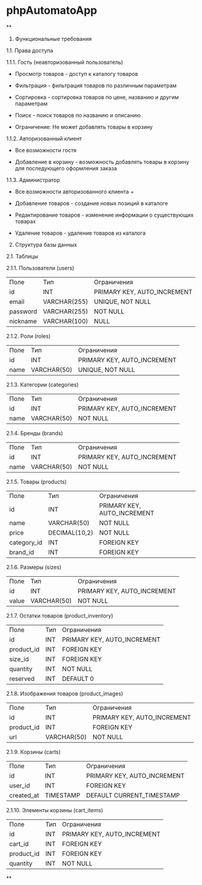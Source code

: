 # phpAutomatoApp

**

1. Функциональные требования

  

1.1. Права доступа

1.1.1. Гость (неавторизованный пользователь)

- Просмотр товаров - доступ к каталогу товаров
    
- Фильтрация - фильтрация товаров по различным параметрам
    
- Сортировка - сортировка товаров по цене, названию и другим параметрам
    
- Поиск - поиск товаров по названию и описанию
    
- Ограничение: Не может добавлять товары в корзину
    

  

1.1.2. Авторизованный клиент

- Все возможности гостя
    
- Добавление в корзину - возможность добавлять товары в корзину для последующего оформления заказа
    

  

1.1.3. Администратор

- Все возможности авторизованного клиента +
    
- Добавление товаров - создание новых позиций в каталоге
    
- Редактирование товаров - изменение информации о существующих товарах
    
- Удаление товаров - удаление товаров из каталога
    

  
  

2. Структура базы данных

  

2.1. Таблицы

2.1.1. Пользователи (users)

|   |   |   |
|---|---|---|
|Поле|Тип|Ограничения|
|id|INT|PRIMARY KEY, AUTO_INCREMENT|
|email|VARCHAR(255)|UNIQUE, NOT NULL|
|password|VARCHAR(255)|NOT NULL|
|nickname|VARCHAR(100)|NULL|

  

2.1.2. Роли (roles)

|   |   |   |
|---|---|---|
|Поле|Тип|Ограничения|
|id|INT|PRIMARY KEY, AUTO_INCREMENT|
|name|VARCHAR(50)|UNIQUE, NOT NULL|

  

2.1.3. Категории (categories)

|   |   |   |
|---|---|---|
|Поле|Тип|Ограничения|
|id|INT|PRIMARY KEY, AUTO_INCREMENT|
|name|VARCHAR(50)|NOT NULL|

  

2.1.4. Бренды (brands)

|   |   |   |
|---|---|---|
|Поле|Тип|Ограничения|
|id|INT|PRIMARY KEY, AUTO_INCREMENT|
|name|VARCHAR(50)|NOT NULL|

  

2.1.5. Товары (products)

|   |   |   |
|---|---|---|
|Поле|Тип|Ограничения|
|id|INT|PRIMARY KEY, AUTO_INCREMENT|
|name|VARCHAR(50)|NOT NULL|
|price|DECIMAL(10,2)|NOT NULL|
|category_id|INT|FOREIGN KEY|
|brand_id|INT|FOREIGN KEY|

  

2.1.6. Размеры (sizes)

|       |             |                             |
| ----- | ----------- | --------------------------- |
| Поле  | Тип         | Ограничения                 |
| id    | INT         | PRIMARY KEY, AUTO_INCREMENT |
| value | VARCHAR(50) | NOT NULL                    |

  

2.1.7. Остатки товаров (product_inventory)

|            |     |                             |
| ---------- | --- | --------------------------- |
| Поле       | Тип | Ограничения                 |
| id         | INT | PRIMARY KEY, AUTO_INCREMENT |
| product_id | INT | FOREIGN KEY                 |
| size_id    | INT | FOREIGN KEY                 |
| quantity   | INT | NOT NULL                    |
| reserved   | INT | DEFAULT 0                   |

  

2.1.8. Изображения товаров (product_images)

|   |   |   |
|---|---|---|
|Поле|Тип|Ограничения|
|id|INT|PRIMARY KEY, AUTO_INCREMENT|
|product_id|INT|FOREIGN KEY|
|url|VARCHAR(50)|NOT NULL|

  

2.1.9. Корзины (carts)

|   |   |   |
|---|---|---|
|Поле|Тип|Ограничения|
|id|INT|PRIMARY KEY, AUTO_INCREMENT|
|user_id|INT|FOREIGN KEY|
|created_at|TIMESTAMP|DEFAULT CURRENT_TIMESTAMP|

  

2.1.10. Элементы корзины (cart_items)

|   |   |   |
|---|---|---|
|Поле|Тип|Ограничения|
|id|INT|PRIMARY KEY, AUTO_INCREMENT|
|cart_id|INT|FOREIGN KEY|
|product_id|INT|FOREIGN KEY|
|quantity|INT|NOT NULL|

  
**
